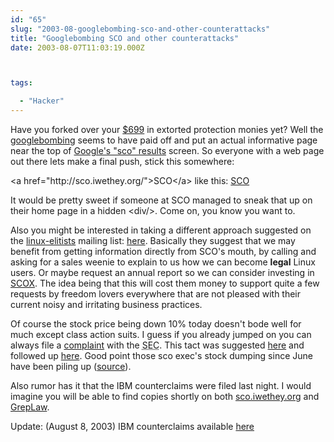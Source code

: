 ```yaml
---
id: "65"
slug: "2003-08-googlebombing-sco-and-other-counterattacks"
title: "Googlebombing SCO and other counterattacks"
date: 2003-08-07T11:03:19.000Z



tags:

  - "Hacker"
---
```

<div class="sqs-html-content">
  <p>Have you forked over your <a href="http://sco.com/scosource/description.html">$699</a> in extorted protection monies yet?
Well the <a href="http://www.wordspy.com/words/Googlebombing.asp">googlebombing</a> seems to have paid off and put an actual informative page near the top of <a href="http://www.google.com/search?q=sco">Google's "sco" results</a> screen.  So everyone with a web page out there lets make a final push, stick this somewhere:</p>
<p>&lt;a href="http://sco.iwethey.org/"&gt;SCO&lt;/a&gt;
like this:
<a href="http://sco.iwethey.org/">SCO</a></p>
<p>It would be pretty sweet if someone at SCO managed to sneak that up on their home page in a hidden &lt;div/&gt;.  Come on, you know you want to.</p>
<p>Also you might be interested in taking a different approach suggested on the <a href="http://zgp.org/mailman/listinfo/linux-elitists">linux-elitists</a> mailing list: <a href="http://zgp.org/pipermail/linux-elitists/2003-August/006871.html">here</a>.  Basically they suggest that we may benefit from getting information directly from SCO's mouth, by calling and asking for a sales weenie to explain to us how we can become <b>legal</b> Linux users.  Or maybe request an annual report so we can consider investing in <a href="http://finance.yahoo.com/q?s=SCOX">SCOX</a>.  The idea being that this will cost them money to support quite a few requests by freedom lovers everywhere that are not pleased with their current noisy and irritating business practices.</p>
<p>Of course the stock price being down 10% today doesn't bode well for much except class action suits.  I guess if you already jumped on you can always file a <a href="http://www.sec.gov/complaint/cf942sec9570.htm">complaint</a> with the <acronym title="Securities and Exchange Commision">SEC</acronym>.  This tact was suggested <a href="http://zgp.org/pipermail/linux-elitists/2003-July/006776.html">here</a> and followed up <a href="http://zgp.org/pipermail/linux-elitists/2003-July/006778.html">here</a>.  Good point those sco exec's stock dumping since June have been piling up (<a href="http://zdnet.com.com/2100-1104_2-5057033.html">source</a>).</p>
<p>Also rumor has it that the IBM counterclaims were filed last night.  I would imagine you will be able to find copies shortly on both <a href="http://sco.iwethey.org/">sco.iwethey.org</a> and <a href="http://grep.law.harvard.edu/">GrepLaw</a>.</p>
<p>Update: (August 8, 2003) IBM counterclaims available <a href="http://lwn.net/Articles/43592/">here</a></p>
</div>
